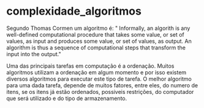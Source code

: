 # complexidade_algoritmos

Segundo Thomas Cormen um algoritmo é: " Informally,  an algorith is any well-defined computational  procedure that takes some value, or set of values, as input and produces some value, or set of values, as output. An algorithm is thus a sequence of computational steps that transform the input into the output."

Uma das principais tarefas em computação é a ordenação. Muitos algoritmos utilizam a ordenação em algum momento e por isso existem diversos algoritmos para executar este tipo de tarefa. O melhor algoritmo para uma dada tarefa, depende de muitos fatores, entre eles, do numero de itens, se os itens já estão ordenados, possiveis restrições, do computador que será utilizado e do tipo de armazenamento.
